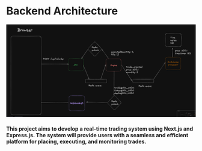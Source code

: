 # Backend Architecture




![Alt text](./image/architecture.webp)



#### This project aims to develop a real-time trading system using Next.js and Express.js. The system will provide users with a seamless and efficient platform for placing, executing, and monitoring trades.


